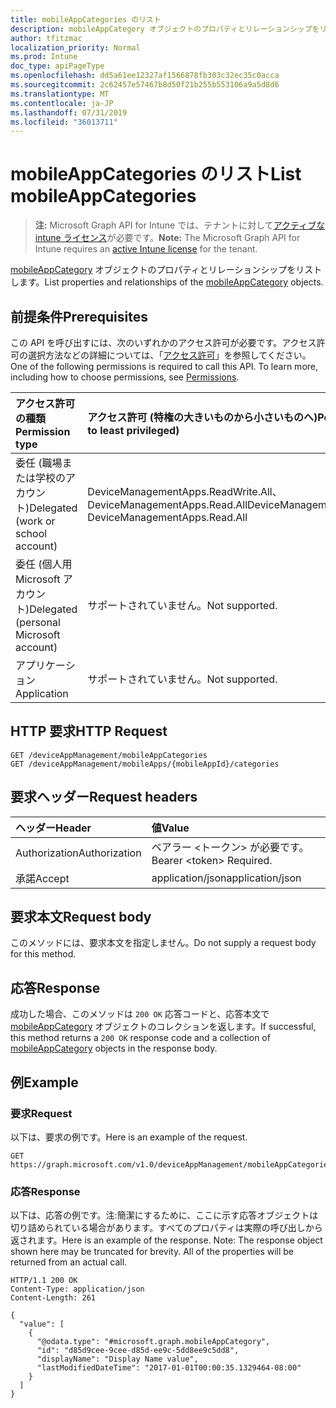 ```yaml
---
title: mobileAppCategories のリスト
description: mobileAppCategory オブジェクトのプロパティとリレーションシップをリストします。
author: tfitzmac
localization_priority: Normal
ms.prod: Intune
doc_type: apiPageType
ms.openlocfilehash: dd5a61ee12327af1566878fb303c32ec35c0acca
ms.sourcegitcommit: 2c62457e57467b8d50f21b255b553106a9a5d8d6
ms.translationtype: MT
ms.contentlocale: ja-JP
ms.lasthandoff: 07/31/2019
ms.locfileid: "36013711"
---
```

# <a name="list-mobileappcategories"></a><span data-ttu-id="74449-103">mobileAppCategories のリスト</span><span class="sxs-lookup"><span data-stu-id="74449-103">List mobileAppCategories</span></span>

> <span data-ttu-id="74449-104">**注:** Microsoft Graph API for Intune では、テナントに対して[アクティブな intune ライセンス](https://go.microsoft.com/fwlink/?linkid=839381)が必要です。</span><span class="sxs-lookup"><span data-stu-id="74449-104">**Note:** The Microsoft Graph API for Intune requires an [active Intune license](https://go.microsoft.com/fwlink/?linkid=839381) for the tenant.</span></span>

<span data-ttu-id="74449-105">[mobileAppCategory](../resources/intune-apps-mobileappcategory.md) オブジェクトのプロパティとリレーションシップをリストします。</span><span class="sxs-lookup"><span data-stu-id="74449-105">List properties and relationships of the [mobileAppCategory](../resources/intune-apps-mobileappcategory.md) objects.</span></span>

## <a name="prerequisites"></a><span data-ttu-id="74449-106">前提条件</span><span class="sxs-lookup"><span data-stu-id="74449-106">Prerequisites</span></span>
<span data-ttu-id="74449-p101">この API を呼び出すには、次のいずれかのアクセス許可が必要です。アクセス許可の選択方法などの詳細については、「[アクセス許可](/graph/permissions-reference)」を参照してください。</span><span class="sxs-lookup"><span data-stu-id="74449-p101">One of the following permissions is required to call this API. To learn more, including how to choose permissions, see [Permissions](/graph/permissions-reference).</span></span>

|<span data-ttu-id="74449-109">アクセス許可の種類</span><span class="sxs-lookup"><span data-stu-id="74449-109">Permission type</span></span>|<span data-ttu-id="74449-110">アクセス許可 (特権の大きいものから小さいものへ)</span><span class="sxs-lookup"><span data-stu-id="74449-110">Permissions (from most to least privileged)</span></span>|
|:---|:---|
|<span data-ttu-id="74449-111">委任 (職場または学校のアカウント)</span><span class="sxs-lookup"><span data-stu-id="74449-111">Delegated (work or school account)</span></span>|<span data-ttu-id="74449-112">DeviceManagementApps.ReadWrite.All、DeviceManagementApps.Read.All</span><span class="sxs-lookup"><span data-stu-id="74449-112">DeviceManagementApps.ReadWrite.All, DeviceManagementApps.Read.All</span></span>|
|<span data-ttu-id="74449-113">委任 (個人用 Microsoft アカウント)</span><span class="sxs-lookup"><span data-stu-id="74449-113">Delegated (personal Microsoft account)</span></span>|<span data-ttu-id="74449-114">サポートされていません。</span><span class="sxs-lookup"><span data-stu-id="74449-114">Not supported.</span></span>|
|<span data-ttu-id="74449-115">アプリケーション</span><span class="sxs-lookup"><span data-stu-id="74449-115">Application</span></span>|<span data-ttu-id="74449-116">サポートされていません。</span><span class="sxs-lookup"><span data-stu-id="74449-116">Not supported.</span></span>|

## <a name="http-request"></a><span data-ttu-id="74449-117">HTTP 要求</span><span class="sxs-lookup"><span data-stu-id="74449-117">HTTP Request</span></span>
<!-- {
  "blockType": "ignored"
}
-->
``` http
GET /deviceAppManagement/mobileAppCategories
GET /deviceAppManagement/mobileApps/{mobileAppId}/categories
```

## <a name="request-headers"></a><span data-ttu-id="74449-118">要求ヘッダー</span><span class="sxs-lookup"><span data-stu-id="74449-118">Request headers</span></span>
|<span data-ttu-id="74449-119">ヘッダー</span><span class="sxs-lookup"><span data-stu-id="74449-119">Header</span></span>|<span data-ttu-id="74449-120">値</span><span class="sxs-lookup"><span data-stu-id="74449-120">Value</span></span>|
|:---|:---|
|<span data-ttu-id="74449-121">Authorization</span><span class="sxs-lookup"><span data-stu-id="74449-121">Authorization</span></span>|<span data-ttu-id="74449-122">ベアラー &lt;トークン&gt; が必要です。</span><span class="sxs-lookup"><span data-stu-id="74449-122">Bearer &lt;token&gt; Required.</span></span>|
|<span data-ttu-id="74449-123">承諾</span><span class="sxs-lookup"><span data-stu-id="74449-123">Accept</span></span>|<span data-ttu-id="74449-124">application/json</span><span class="sxs-lookup"><span data-stu-id="74449-124">application/json</span></span>|

## <a name="request-body"></a><span data-ttu-id="74449-125">要求本文</span><span class="sxs-lookup"><span data-stu-id="74449-125">Request body</span></span>
<span data-ttu-id="74449-126">このメソッドには、要求本文を指定しません。</span><span class="sxs-lookup"><span data-stu-id="74449-126">Do not supply a request body for this method.</span></span>

## <a name="response"></a><span data-ttu-id="74449-127">応答</span><span class="sxs-lookup"><span data-stu-id="74449-127">Response</span></span>
<span data-ttu-id="74449-128">成功した場合、このメソッドは `200 OK` 応答コードと、応答本文で [mobileAppCategory](../resources/intune-apps-mobileappcategory.md) オブジェクトのコレクションを返します。</span><span class="sxs-lookup"><span data-stu-id="74449-128">If successful, this method returns a `200 OK` response code and a collection of [mobileAppCategory](../resources/intune-apps-mobileappcategory.md) objects in the response body.</span></span>

## <a name="example"></a><span data-ttu-id="74449-129">例</span><span class="sxs-lookup"><span data-stu-id="74449-129">Example</span></span>

### <a name="request"></a><span data-ttu-id="74449-130">要求</span><span class="sxs-lookup"><span data-stu-id="74449-130">Request</span></span>
<span data-ttu-id="74449-131">以下は、要求の例です。</span><span class="sxs-lookup"><span data-stu-id="74449-131">Here is an example of the request.</span></span>
``` http
GET https://graph.microsoft.com/v1.0/deviceAppManagement/mobileAppCategories
```

### <a name="response"></a><span data-ttu-id="74449-132">応答</span><span class="sxs-lookup"><span data-stu-id="74449-132">Response</span></span>
<span data-ttu-id="74449-p102">以下は、応答の例です。注:簡潔にするために、ここに示す応答オブジェクトは切り詰められている場合があります。すべてのプロパティは実際の呼び出しから返されます。</span><span class="sxs-lookup"><span data-stu-id="74449-p102">Here is an example of the response. Note: The response object shown here may be truncated for brevity. All of the properties will be returned from an actual call.</span></span>
``` http
HTTP/1.1 200 OK
Content-Type: application/json
Content-Length: 261

{
  "value": [
    {
      "@odata.type": "#microsoft.graph.mobileAppCategory",
      "id": "d85d9cee-9cee-d85d-ee9c-5dd8ee9c5dd8",
      "displayName": "Display Name value",
      "lastModifiedDateTime": "2017-01-01T00:00:35.1329464-08:00"
    }
  ]
}
```



